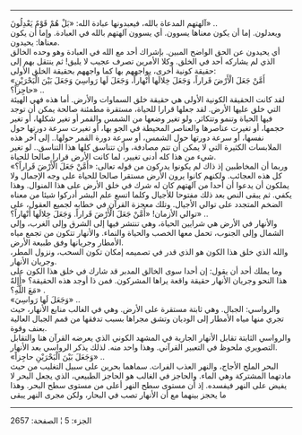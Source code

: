 ------------------------------------------------------------------------

آلهتهم المدعاة بالله، فيعبدونها عبادة الله: «بَلْ هُمْ قَوْمٌ يَعْدِلُونَ» ..  
ويعدلون. إما أن يكون معناها يسوون. أي يسوون آلهتهم بالله في العبادة.
وإما أن يكون معناها: يحيدون.  
أي يحيدون عن الحق الواضح المبين. بإشراك أحد مع الله في العبادة وهو وحده
الخالق الذي لم يشاركه أحد في الخلق. وكلا الأمرين تصرف عجيب لا يليق! ثم
ينتقل بهم إلى حقيقة كونية أخرى، يواجههم بها كما واجههم بحقيقة الخلق
الأولى:  
«أَمَّنْ جَعَلَ الْأَرْضَ قَراراً، وَجَعَلَ خِلالَها أَنْهاراً، وَجَعَلَ لَها رَواسِيَ وَجَعَلَ بَيْنَ
الْبَحْرَيْنِ حاجِزاً؟» ..  
لقد كانت الحقيقة الكونية الأولى هي حقيقة خلق السماوات والأرض. أما هذه
فهي الهيئة التي خلق عليها الأرض. لقد جعلها قرارا للحياة، مستقرة مطمئنة
صالحة يمكن أن توجد فيها الحياة وتنمو وتتكاثر. ولو تغير وضعها من الشمس
والقمر أو تغير شكلها، أو تغير حجمها، أو تغيرت عناصرها والعناصر المحيطة
في الجو بها، أو تغيرت سرعة دورتها حول نفسها، أو سرعة دورتها حول الشمس،
أو سرعة دورة القمر حولها.. إلى آخر هذه الملابسات الكثيرة التي لا يمكن أن
تتم مصادفة، وأن تتناسق كلها هذا التناسق.. لو تغير شيء من هذا كله أدنى
تغيير، لما كانت الأرض قرارا صالحا للحياة.  
وربما أن المخاطبين إذ ذاك لم يكونوا يدركون من قوله تعالى: «أَمَّنْ جَعَلَ الْأَرْضَ
قَراراً؟» كل هذه العجائب. ولكنهم كانوا يرون الأرض مستقرا صالحا للحياة على
وجه الإجمال ولا يملكون أن يدعوا أن أحدا من آلهتهم كان له شرك في خلق
الأرض على هذا المنوال. وهذا يكفي. ثم يبقى النص بعد ذلك مفتوحا للأجيال
وكلما اتسع علم البشر أدركوا شيئا من معناه الضخم المتجدد على توالي
الأجيال. وتلك معجزة القرآن في خطابه لجميع العقول، على توالي الأزمان!
«أَمَّنْ جَعَلَ الْأَرْضَ قَراراً. وَجَعَلَ خِلالَها أَنْهاراً؟» ..  
والأنهار في الأرض هي شرايين الحياة، وهي تنتشر فيها إلى الشرق وإلى الغرب،
وإلى الشمال وإلى الجنوب، تحمل معها الخصب والحياة والنماء. والأنهار تتكون
من تجمع مياه الأمطار وجريانها وفق طبيعة الأرض.  
والله الذي خلق هذا الكون هو الذي قدر في تصميمه إمكان تكون السحب، ونزول
المطر، وجريان الأنهار.  
وما يملك أحد أن يقول: إن أحدا سوى الخالق المدبر قد شارك في خلق هذا الكون
على هذا النحو وجريان الأنهار حقيقة واقعة يراها المشركون. فمن ذا أوجد هذه
الحقيقة؟ «أَإِلهٌ مَعَ اللَّهِ؟» .  
«وَجَعَلَ لَها رَواسِيَ» ..  
والرواسي: الجبال. وهي ثابتة مستقرة على الأرض. وهي في الغالب منابع
الأنهار، حيث تجري منها مياه الأمطار إلى الوديان وتشق مجراها بسبب تدفقها
من قمم الجبال العالية بعنف وقوة.  
والرواسي الثابتة تقابل الأنهار الجارية في المشهد الكوني الذي يعرضه
القرآن هنا والتقابل التصويري ملحوظ في التعبير القرآني. وهذا واحد منه.
لذلك يذكر الرواسي بعد الأنهار.  
«وَجَعَلَ بَيْنَ الْبَحْرَيْنِ حاجِزاً» ..  
البحر الملح الأجاج، والنهر العذب الفرات. سماهما بحرين على سبيل التغليب
من حيث مادتهما المشتركة وهي الماء. والحاجز في الغالب هو الحاجز الطبيعي،
الذي يجعل البحر لا يفيض على النهر فيفسده. إذ أن مستوى سطح النهر أعلى من
مستوى سطح البحر. وهذا ما يحجز بينهما مع أن الأنهار تصب في البحار، ولكن
مجرى النهر يبقى

------------------------------------------------------------------------

الجزء: 5 ¦ الصفحة: 2657
